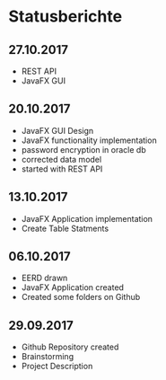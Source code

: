 # Statusberichte
## 27.10.2017
- REST API
- JavaFX GUI


## 20.10.2017
- JavaFX GUI Design
- JavaFX functionality implementation
- password encryption in oracle db
- corrected data model
- started with REST API

## 13.10.2017
- JavaFX Application implementation
- Create Table Statments

## 06.10.2017
- EERD drawn
- JavaFX Application created
- Created some folders on Github



## 29.09.2017
- Github Repository created
- Brainstorming
- Project Description
